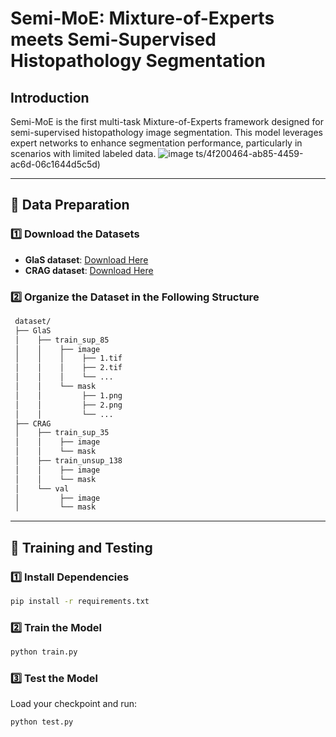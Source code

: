 # Semi-MoE: Mixture-of-Experts meets Semi-Supervised Histopathology Segmentation

## Introduction
Semi-MoE is the first multi-task Mixture-of-Experts framework designed for semi-supervised histopathology image segmentation. This model leverages expert networks to enhance segmentation performance, particularly in scenarios with limited labeled data.
![image](https://github.com/user-attachments/assets/dfa20392-3037-4e8c-84ce-271f6448ac8d)
ts/4f200464-ab85-4459-ac6d-06c1644d5c5d)

---

## 📂 Data Preparation

### 1️⃣ Download the Datasets
- **GlaS dataset**: [Download Here](https://datasets.activeloop.ai/docs/ml/datasets/glas-dataset/)
- **CRAG dataset**: [Download Here](https://opendatalab.com/OpenDataLab/CRAG/tree/main)

### 2️⃣ Organize the Dataset in the Following Structure
```bash
 dataset/
 ├── GlaS
 │    ├── train_sup_85
 │    │    ├── image
 │    │    │    ├── 1.tif
 │    │    │    ├── 2.tif
 │    │    │    └── ...
 │    │    └── mask
 │    │         ├── 1.png
 │    │         ├── 2.png
 │    │         └── ...
 ├── CRAG
 │    ├── train_sup_35
 │    │    ├── image
 │    │    └── mask
 │    ├── train_unsup_138
 │    │    ├── image
 │    │    └── mask
 │    └── val
 │         ├── image
 │         └── mask
```

---

## 🚀 Training and Testing

### 1️⃣ Install Dependencies
```bash
pip install -r requirements.txt
```

### 2️⃣ Train the Model
```bash
python train.py
```

### 3️⃣ Test the Model
Load your checkpoint and run:
```bash
python test.py
```
